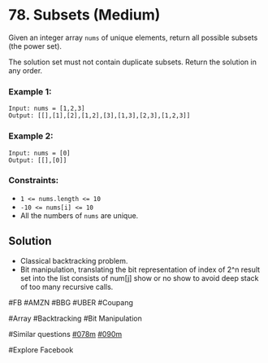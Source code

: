 # 78. Subsets (Medium)

Given an integer array `nums` of unique elements, return all possible subsets (the power set).

The solution set must not contain duplicate subsets. Return the solution in any order.

### Example 1:

```
Input: nums = [1,2,3]
Output: [[],[1],[2],[1,2],[3],[1,3],[2,3],[1,2,3]]
```

### Example 2:

```
Input: nums = [0]
Output: [[],[0]]
```

### Constraints:

- `1 <= nums.length <= 10`
- `-10 <= nums[i] <= 10`
- All the numbers of `nums` are unique.

## Solution

- Classical backtracking problem.
- Bit manipulation, translating the bit representation of index of 2^n result set into the list consists of num[j] show or no show to avoid deep stack of too many recursive calls.

#FB #AMZN #BBG #UBER #Coupang

#Array #Backtracking #Bit Manipulation

#Similar questions [#078m](../p078m/README.md) [#090m](../p090m/README.md)

#Explore Facebook
